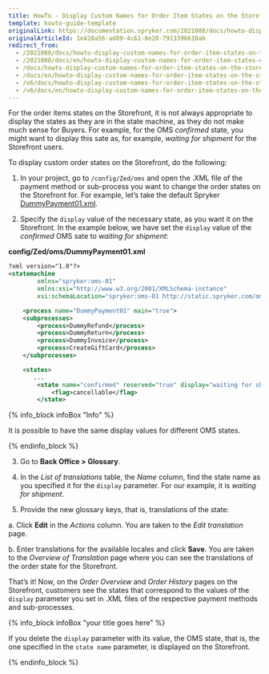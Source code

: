 ```yaml
---
title: HowTo - Display Custom Names for Order Item States on the Storefront
template: howto-guide-template
originalLink: https://documentation.spryker.com/2021080/docs/howto-display-custom-names-for-order-item-states-on-the-storefront
originalArticleId: 1e420a56-ad89-4c61-8e20-7913396610ab
redirect_from:
  - /2021080/docs/howto-display-custom-names-for-order-item-states-on-the-storefront
  - /2021080/docs/en/howto-display-custom-names-for-order-item-states-on-the-storefront
  - /docs/howto-display-custom-names-for-order-item-states-on-the-storefront
  - /docs/en/howto-display-custom-names-for-order-item-states-on-the-storefront
  - /v6/docs/howto-display-custom-names-for-order-item-states-on-the-storefront
  - /v6/docs/en/howto-display-custom-names-for-order-item-states-on-the-storefront
---
```


For the order items states on the Storefront, it is not always appropriate to display the states as they are in the state machine, as they do not make much sense for Buyers. For example, for the OMS *confirmed* state, you might want to display this sate as, for example, *waiting for shipment* for the Storefront users.

To display custom order states on the Storefront, do the following:

1. In your project, go to `/config/Zed/oms` and open the .XML file of the payment method or sub-process you want to change the order states on the Storefront for. For example, let’s take the default Spryker [DummyPayment01.xml](https://github.com/spryker-shop/suite/blob/master/config/Zed/oms/DummyPayment01.xml).

2. Specify the `display` value of the necessary state, as you want it on the Storefront. In the example below, we have set the `display` value of the *confirmed* OMS sate to *waiting for shipment*:

**config/Zed/oms/DummyPayment01.xml**

```xml
?xml version="1.0"?>
<statemachine
        xmlns="spryker:oms-01"
        xmlns:xsi="http://www.w3.org/2001/XMLSchema-instance"
        xsi:schemaLocation="spryker:oms-01 http://static.spryker.com/oms-01.xsd">

    <process name="DummyPayment01" main="true">
    <subprocesses>
        <process>DummyRefund</process>
        <process>DummyReturn</process>
        <process>DummyInvoice</process>
        <process>CreateGiftCard</process>
    </subprocesses>

    <states>
       ...
        <state name="confirmed" reserved="true" display="waiting for shipment">
            <flag>cancellable</flag>
        </state>
```

{% info_block infoBox "Info" %}

It is possible to have the same display values for different OMS states.

{% endinfo_block %}

3. Go to **Back Office > Glossary**.

4. In the *List of translations* table, the *Name* column, find the state name as you specified it for the `display` parameter. For our example, it is *waiting for shipment*.

5. Provide the new glossary keys, that is, translations of the state:

a. Click **Edit** in the *Actions* column. You are taken to the *Edit translation* page.

b. Enter translations for the available locales and click **Save**. You are taken to the *Overview of Translation* page where you can see the translations of the order state for the Storefront.

That’s it! Now, on the *Order Overview* and *Order History* pages on the Storefront, customers see the states that correspond to the values of the `display` parameter you set in .XML files of the respective payment methods and sub-processes.

{% info_block infoBox "your title goes here" %}

If you delete the `display` parameter with its value, the OMS state, that is, the one specified in the `state name` parameter, is displayed on the Storefront.

{% endinfo_block %}
